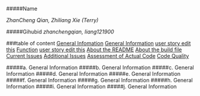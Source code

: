 #####Name 

_ZhanCheng Qian, Zhiliang Xie (Terry)_

  
#####Gihubid
_zhanchengqian, liang121900_

###table of content
[General Infomation](#pa)
[General Information](#pa)
[user story edit this](#pb)
[Function](#pc)
[user story edit this](#pd)
[About the README](#pe)
[About the build file](#pf)
[Current Issues](#pg)
[Additional Issues](#ph)
[Assessment of Actual Code](#pi)
[Code Quality](#pj)






#####a. General Information <a id ="pa"></a>
#####b. General Information <a id ="pb"></a>
#####c. General Information <a id ="pc"></a>
#####d. General Information <a id ="pd"></a>
#####e. General Information <a id ="pe"></a>
#####f. General Information <a id ="pf"></a>
#####g. General Information <a id ="pg"></a>
#####h. General Information <a id ="ph"></a>
#####i. General Information <a id ="pi"></a>
#####j. General Information <a id ="pj"></a>


      
	   
